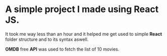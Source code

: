 # A simple project I made using React JS. 
It took me way less than an hour and it helped me get used to simple **React** folder structure and to its syntax aswell. 

**OMDB** free **API** was used to fetch the list of 10 movies.
